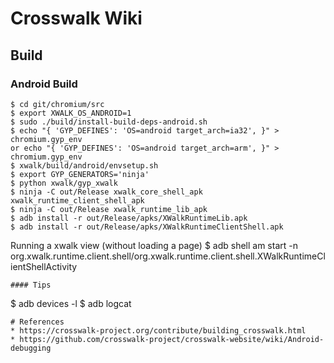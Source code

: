 # Crosswalk Wiki

## Build

### Android Build
```
$ cd git/chromium/src
$ export XWALK_OS_ANDROID=1
$ sudo ./build/install-build-deps-android.sh
$ echo "{ 'GYP_DEFINES': 'OS=android target_arch=ia32', }" > chromium.gyp_env
or echo "{ 'GYP_DEFINES': 'OS=android target_arch=arm', }" > chromium.gyp_env
$ xwalk/build/android/envsetup.sh
$ export GYP_GENERATORS='ninja'
$ python xwalk/gyp_xwalk
$ ninja -C out/Release xwalk_core_shell_apk xwalk_runtime_client_shell_apk
$ ninja -C out/Release xwalk_runtime_lib_apk
$ adb install -r out/Release/apks/XWalkRuntimeLib.apk
$ adb install -r out/Release/apks/XWalkRuntimeClientShell.apk

```
Running a xwalk view (without loading a page)
$ adb shell am start -n org.xwalk.runtime.client.shell/org.xwalk.runtime.client.shell.XWalkRuntimeClientShellActivity
```
#### Tips
```
$ adb devices -l
$ adb logcat
```
# References
* https://crosswalk-project.org/contribute/building_crosswalk.html
* https://github.com/crosswalk-project/crosswalk-website/wiki/Android-debugging
